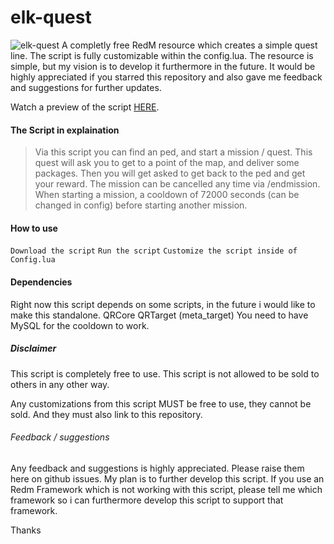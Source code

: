 # elk-quest
![elk-quest](https://cdn.discordapp.com/attachments/919337262829936691/1071208818450640947/ELK-QUEST.png)
A completly free RedM resource which creates a simple quest line. The script is fully customizable within the config.lua. The resource is simple, but my vision is to develop it furthermore in the future. It would be highly appreciated if you starred this repository and also gave me feedback and suggestions for further updates.


Watch a preview of the script [HERE](https://streamable.com/0smkfo).


#### The Script in explaination
> Via this script you can find an ped, and start a mission / quest. This quest will ask you to get to a point of the map, and deliver some packages. Then you will get asked to get back to the ped and get your reward. The mission can be cancelled any time via /endmission.
When starting a mission, a cooldown of 72000 seconds (can be changed in config) before starting another mission.

#### How to use
`Download the script`
`Run the script`
`Customize the script inside of Config.lua `


#### Dependencies
Right now this script depends on some scripts, in the future i would like to make this standalone.
QRCore
QRTarget (meta_target)
You need to have MySQL for the cooldown to work.

##### Disclaimer
This script is completely free to use. 
This script is not allowed to be sold to others in any other way. 

Any customizations from this script MUST be free to use, they cannot be sold. And they must also link to this repository.

###### Feedback / suggestions
Any feedback and suggestions is highly appreciated. Please raise them here on github issues. My plan is to further develop this script.
If you use an Redm Framework which is not working with this script, please tell me which framework so i can furthermore develop this script to support that framework.

Thanks


